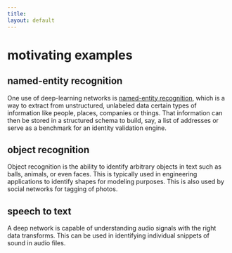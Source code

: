 ```yaml
---
title: 
layout: default
---
```


# motivating examples

## named-entity recognition

One use of deep-learning networks is [named-entity recognition](https://en.wikipedia.org/wiki/Named-entity_recognition), which is a way to extract from unstructured, unlabeled data certain types of information like people, places, companies or things. That information can then be stored in a structured schema to build, say, a list of addresses or serve as a benchmark for an identity validation engine. 

## object recognition

Object recognition is the ability to identify arbitrary objects in text such as balls, animals, or even faces. This is typically used in engineering applications to identify shapes for modeling purposes. This is also used by social networks for tagging of photos.

## speech to text

A deep network is capable of understanding audio signals with the right data transforms. This can be used in identifying individual snippets of sound in audio files.